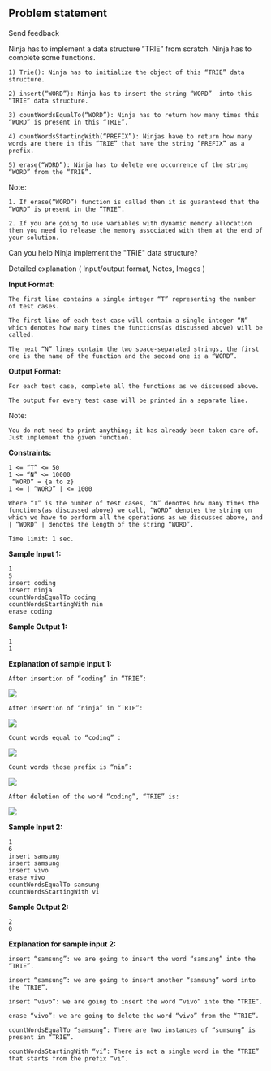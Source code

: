Problem statement
-----------------

Send feedback

Ninja has to implement a data structure ”TRIE” from scratch. Ninja has to complete some functions.

    1) Trie(): Ninja has to initialize the object of this “TRIE” data structure.
    
    2) insert(“WORD”): Ninja has to insert the string “WORD”  into this “TRIE” data structure.
    
    3) countWordsEqualTo(“WORD”): Ninja has to return how many times this “WORD” is present in this “TRIE”.
    
    4) countWordsStartingWith(“PREFIX”): Ninjas have to return how many words are there in this “TRIE” that have the string “PREFIX” as a prefix.
    
    5) erase(“WORD”): Ninja has to delete one occurrence of the string “WORD” from the “TRIE”.
    

Note:

    1. If erase(“WORD”) function is called then it is guaranteed that the “WORD” is present in the “TRIE”.
    
    2. If you are going to use variables with dynamic memory allocation then you need to release the memory associated with them at the end of your solution.
    

Can you help Ninja implement the "TRIE" data structure?

Detailed explanation ( Input/output format, Notes, Images )

**Input Format:**

    The first line contains a single integer “T” representing the number of test cases. 
    
    The first line of each test case will contain a single integer “N” which denotes how many times the functions(as discussed above) will be called.
    
    The next “N” lines contain the two space-separated strings, the first one is the name of the function and the second one is a “WORD”.
    

**Output Format:**

    For each test case, complete all the functions as we discussed above.
    
    The output for every test case will be printed in a separate line.
    

Note:

    You do not need to print anything; it has already been taken care of. Just implement the given function.
    

**Constraints:**

    1 <= “T” <= 50
    1 <= “N” <= 10000
     “WORD” = {a to z}
    1 <= | “WORD” | <= 1000
    
    Where “T” is the number of test cases, “N” denotes how many times the functions(as discussed above) we call, “WORD” denotes the string on which we have to perform all the operations as we discussed above, and | “WORD” | denotes the length of the string “WORD”.
    
    Time limit: 1 sec.
    

**Sample Input 1:**

    1
    5
    insert coding
    insert ninja
    countWordsEqualTo coding
    countWordsStartingWith nin
    erase coding
    

**Sample Output 1:**

    1
    1   
    

**Explanation of sample input 1:**

    After insertion of “coding” in “TRIE”:
    

![](https://files.codingninjas.in/trieex1-8873.png)

    After insertion of “ninja” in “TRIE”:
    

![](https://files.codingninjas.in/trieex1_2-8872.png)

    Count words equal to “coding” :
    

![](https://files.codingninjas.in/trieex3-8871.png)

    Count words those prefix is “nin”:
    

![](https://files.codingninjas.in/trieex4-8870.png)

    After deletion of the word “coding”, “TRIE” is:
    

![](https://files.codingninjas.in/trieex1-5-8869.png)

**Sample Input 2:**

    1
    6
    insert samsung
    insert samsung
    insert vivo
    erase vivo
    countWordsEqualTo samsung
    countWordsStartingWith vi
    

**Sample Output 2:**

    2
    0
    

**Explanation for sample input 2:**

    insert “samsung”: we are going to insert the word “samsung” into the “TRIE”.
    
    insert “samsung”: we are going to insert another “samsung” word into the “TRIE”.
    
    insert “vivo”: we are going to insert the word “vivo” into the “TRIE”.
    
    erase “vivo”: we are going to delete the word “vivo” from the “TRIE”.
    
    countWordsEqualTo “samsung”: There are two instances of “sumsung” is present in “TRIE”.
    
    countWordsStartingWith “vi”: There is not a single word in the “TRIE” that starts from the prefix “vi”.
